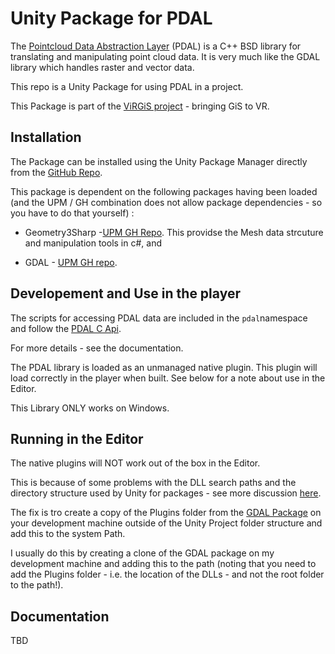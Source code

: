 # Unity Package for PDAL

The [Pointcloud Data Abstraction Layer](https://www.pdal.io/) (PDAL) is a C++ BSD library for translating and manipulating point cloud data. It is very much like the GDAL library which handles raster and vector data.

This repo is a Unity Package for using PDAL in a project.

This Package is part of the [ViRGiS project](https://www.virgis.org/) - bringing GiS to VR. 

## Installation

The Package can be installed using the Unity Package Manager directly from the [GitHub Repo](https://github.com/ViRGIS-Team/pdal-upm).

This package is dependent on the following packages having been loaded (and the UPM / GH combination does not allow package dependencies  - so you have to do that yourself) :

- Geometry3Sharp -[UPM GH Repo](https://github.com/ViRGIS-Team/geometry3Sharp). This providse the Mesh data strcuture and manipulation tools in c#, and

- GDAL - [UPM GH repo](https://github.com/ViRGIS-Team/gdal-upm).

## Developement and Use in the player

The scripts for accessing PDAL data are included in the `pdal`namespace and follow the [PDAL C Api](https://pdal.io/CAPI/doxygen/index.html).

For more details - see the documentation.

The PDAL library is loaded as an unmanaged native plugin. This plugin will load correctly in the player when built. See below for a note about use in the Editor.

This Library ONLY works on Windows.

## Running in the Editor

The native plugins will NOT work out of the box in the Editor.

This is because of some problems with the DLL search paths and the directory structure used by Unity for packages - see more discussion [here](https://forum.unity.com/threads/plugins-and-resources-inside-package.730328/#post-6432950).

The fix is tro create a copy of the Plugins folder from the  [GDAL Package](https://github.com/ViRGIS-Team/gdal-upm) on your development machine outside of the Unity Project folder structure and add this to the system Path.

I usually do this by creating a clone of the GDAL package on my development machine and adding this to the path (noting that you need to add the Plugins folder - i.e. the location of the DLLs - and not the root folder to the path!). 

## Documentation

TBD
